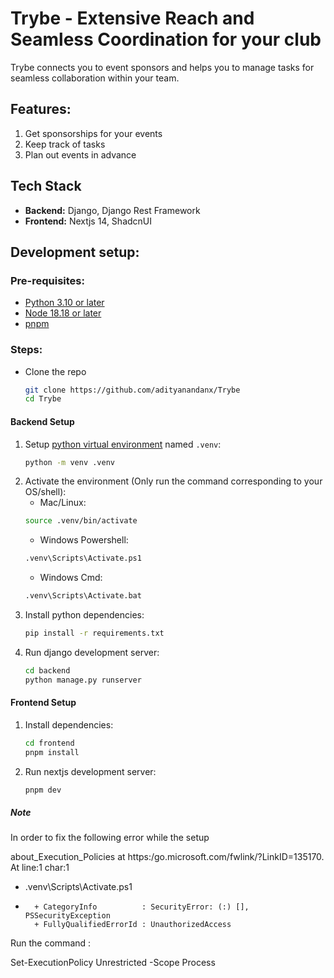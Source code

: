 # Trybe - Extensive Reach and Seamless Coordination for your club
Trybe connects you to event sponsors and helps you to manage tasks for seamless collaboration within your team. 


## Features:
1. Get sponsorships for your events
2. Keep track of tasks
3. Plan out events in advance

## Tech Stack
- **Backend:** Django, Django Rest Framework
- **Frontend:** Nextjs 14, ShadcnUI

## Development setup:
### Pre-requisites:
- [Python 3.10 or later](https://www.python.org/downloads/)
- [Node 18.18 or later](https://nodejs.org/en/download/package-manager/current)
- [pnpm](https://pnpm.io/installation)

### Steps:
- Clone the repo
    ```bash
    git clone https://github.com/adityanandanx/Trybe
    cd Trybe
    ```
#### Backend Setup
1. Setup [python virtual environment](https://docs.python.org/3/library/venv.html#creating-virtual-environments) named `.venv`:
    ```bash
    python -m venv .venv
    ```
2. Activate the environment (Only run the command corresponding to your OS/shell):
    - Mac/Linux:
    ```bash
    source .venv/bin/activate
    ```
    - Windows Powershell:
    ```bash
    .venv\Scripts\Activate.ps1
    ```
    - Windows Cmd:
    ```bash
    .venv\Scripts\Activate.bat
    ```
3. Install python dependencies:
    ```bash
    pip install -r requirements.txt
    ```
4. Run django development server:
    ```bash
    cd backend
    python manage.py runserver
    ```

#### Frontend Setup
1. Install dependencies:
    ```bash
    cd frontend
    pnpm install
    ```
2. Run nextjs development server:
    ```bash
    pnpm dev
    ```

##### Note
In order to fix the following error while the setup

about_Execution_Policies at https:/go.microsoft.com/fwlink/?LinkID=135170.
At line:1 char:1
+ .venv\Scripts\Activate.ps1
+ ~~~~~~~~~~~~~~~~~~~~~~~~~~
    + CategoryInfo          : SecurityError: (:) [], PSSecurityException
    + FullyQualifiedErrorId : UnauthorizedAccess 

Run the command :

Set-ExecutionPolicy Unrestricted -Scope Process
